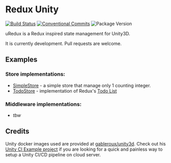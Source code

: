 # Redux Unity

[![Build Status](https://travis-ci.com/ngtrhieu/redux-unity.svg?branch=master)](https://travis-ci.com/ngtrhieu/redux-unity)
[![Conventional Commits](https://img.shields.io/badge/Conventional%20Commits-1.0.0-yellow.svg)](https://conventionalcommits.org)
![Package Version](https://img.shields.io/github/package-json/v/ngtrhieu/redux-unity)

uRedux is a Redux inspired state management for Unity3D.

It is currently development. Pull requests are welcome.

## Examples

### Store implementations:

- [SimpleStore](uRedux/Assets/Scripts/Redux/Tests/Stores/SimpleStore) - a simple store that manage only 1 counting integer.
- [TodoStore](uRedux/Assets/Scripts/Redux/Tests/Stores/TodoStore) - implementation of Redux's [Todo List](https://redux.js.org/basics/example)

### Middleware implementations:

- _tbw_

## Credits

Unity docker images used are provided at [gableroux/unity3d](https://gitlab.com/gableroux/unity3d). Check out his [Unity CI Example project](https://github.com/GabLeRoux/unity3d-ci-example) if you are looking for a quick and painless way to setup a Unity CI/CD pipeline on cloud server.

